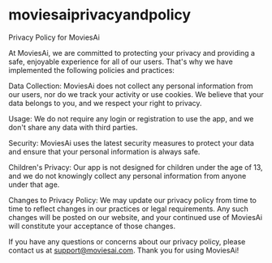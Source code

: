# moviesaiprivacyandpolicy

Privacy Policy for MoviesAi

At MoviesAi, we are committed to protecting your privacy and providing a safe, enjoyable experience for all of our users. That's why we have implemented the following policies and practices:

Data Collection: MoviesAi does not collect any personal information from our users, nor do we track your activity or use cookies. We believe that your data belongs to you, and we respect your right to privacy.

Usage: We do not require any login or registration to use the app, and we don't share any data with third parties.

Security: MoviesAi uses the latest security measures to protect your data and ensure that your personal information is always safe.

Children's Privacy: Our app is not designed for children under the age of 13, and we do not knowingly collect any personal information from anyone under that age.

Changes to Privacy Policy: We may update our privacy policy from time to time to reflect changes in our practices or legal requirements. Any such changes will be posted on our website, and your continued use of MoviesAi will constitute your acceptance of those changes.

If you have any questions or concerns about our privacy policy, please contact us at support@moviesai.com. Thank you for using MoviesAi!
